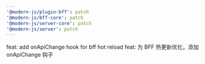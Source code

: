 ```yaml
---
'@modern-js/plugin-bff': patch
'@modern-js/bff-core': patch
'@modern-js/server-core': patch
'@modern-js/server': patch
---
```


feat: add onApiChange hook for bff hot reload
feat: 为 BFF 热更新优化，添加 onApiChange 钩子
